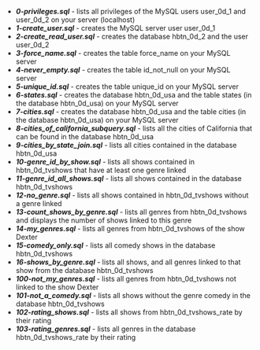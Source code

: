 - ***0-privileges.sql*** - lists all privileges of the MySQL users user_0d_1 and user_0d_2 on your server (localhost)
- ***1-create_user.sql*** - creates the MySQL server user user_0d_1
- ***2-create_read_user.sql*** - creates the database hbtn_0d_2 and the user user_0d_2
- ***3-force_name.sql*** - creates the table force_name on your MySQL server
- ***4-never_empty.sql*** - creates the table id_not_null on your MySQL server
- ***5-unique_id.sql*** - creates the table unique_id on your MySQL server
- ***6-states.sql*** - creates the database hbtn_0d_usa and the table states (in the database hbtn_0d_usa) on your MySQL server
- ***7-cities.sql*** - creates the database hbtn_0d_usa and the table cities (in the database hbtn_0d_usa) on your MySQL server
- ***8-cities_of_california_subquery.sql*** - lists all the cities of California that can be found in the database hbtn_0d_usa
- ***9-cities_by_state_join.sql*** - lists all cities contained in the database hbtn_0d_usa
- ***10-genre_id_by_show.sql*** - lists all shows contained in hbtn_0d_tvshows that have at least one genre linked
- ***11-genre_id_all_shows.sql*** - lists all shows contained in the database hbtn_0d_tvshows
- ***12-no_genre.sql*** - lists all shows contained in hbtn_0d_tvshows without a genre linked
- ***13-count_shows_by_genre.sql*** - lists all genres from hbtn_0d_tvshows and displays the number of shows linked to this genre
- ***14-my_genres.sql*** - lists all genres from hbtn_0d_tvshows of the show Dexter
- ***15-comedy_only.sql*** - lists all comedy shows in the database hbtn_0d_tvshows
- ***16-shows_by_genre.sql*** - lists all shows, and all genres linked to that show from the database hbtn_0d_tvshows
- ***100-not_my_genres.sql*** - lists all genres from hbtn_0d_tvshows not linked to the show Dexter
- ***101-not_a_comedy.sql*** - lists all shows without the genre comedy in the database hbtn_0d_tvshows
- ***102-rating_shows.sql*** - lists all shows from hbtn_0d_tvshows_rate by their rating
- ***103-rating_genres.sql*** - lists all genres in the database hbtn_0d_tvshows_rate by their rating

